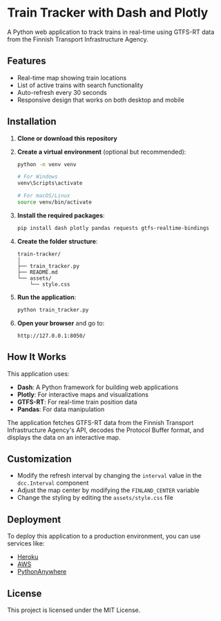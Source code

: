 # Train Tracker with Dash and Plotly

A Python web application to track trains in real-time using GTFS-RT data from the Finnish Transport Infrastructure Agency.

## Features

- Real-time map showing train locations
- List of active trains with search functionality
- Auto-refresh every 30 seconds
- Responsive design that works on both desktop and mobile

## Installation

1. **Clone or download this repository**

2. **Create a virtual environment** (optional but recommended):
   ```bash
   python -m venv venv
   
   # For Windows
   venv\Scripts\activate
   
   # For macOS/Linux
   source venv/bin/activate
   ```

3. **Install the required packages**:
   ```bash
   pip install dash plotly pandas requests gtfs-realtime-bindings
   ```

4. **Create the folder structure**:
   ```
   train-tracker/
   │
   ├── train_tracker.py
   ├── README.md
   └── assets/
       └── style.css
   ```

5. **Run the application**:
   ```bash
   python train_tracker.py
   ```

6. **Open your browser** and go to:
   ```
   http://127.0.0.1:8050/
   ```

## How It Works

This application uses:

- **Dash**: A Python framework for building web applications
- **Plotly**: For interactive maps and visualizations
- **GTFS-RT**: For real-time train position data
- **Pandas**: For data manipulation

The application fetches GTFS-RT data from the Finnish Transport Infrastructure Agency's API, decodes the Protocol Buffer format, and displays the data on an interactive map.

## Customization

- Modify the refresh interval by changing the `interval` value in the `dcc.Interval` component
- Adjust the map center by modifying the `FINLAND_CENTER` variable
- Change the styling by editing the `assets/style.css` file

## Deployment

To deploy this application to a production environment, you can use services like:

- [Heroku](https://dash.plotly.com/deployment)
- [AWS](https://dash.plotly.com/deployment)
- [PythonAnywhere](https://help.pythonanywhere.com/pages/DeployExistingDjangoProject/)

## License

This project is licensed under the MIT License.